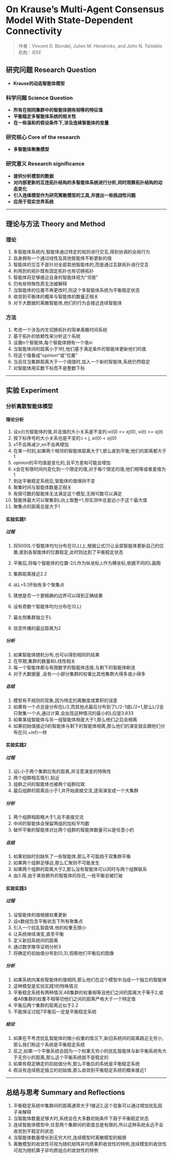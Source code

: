 # On Krause’s Multi-Agent Consensus Model With State-Dependent Connectivity

> 作者：Vincent D. Blondel, Julien M. Hendrickx, and John N. Tsitsiklis
> 机构：*IEEE*

## 研究问题 Research Question

- **Krause的动态智能体模型**

### 科学问题 Science Question

- **所有在相同集群中的智能体拥有相等的特征值**
- **平衡稳定多智能体系统的相关性**
- **在一些温和的假设条件下,涉及连续智能体的变量**

### 研究核心 Core of the research

- **多智能体聚集模型**

### 研究意义 Research significance

- **提供分析模型的数据**
- **对内部更新的互连拓扑结构的多智能体系统进行分析,同时观察拓扑结构的动态变化**
- **引入连续模型作为研究离散模型的工具,并提出一些挑战性问题**
- **应用于现实世界系统**

---

## 理论与方法 Theory and Method

###  理论

1. 多智能体系统内,智能体通过特定的规则进行交互,得到协调的全局行为
2. 自身拥有一个通过线性及其他智能体不断更新的值
3. 智能体的交互不是针对全部其他智能体的,而是通过互联拓扑进行交互
4. 利用到的拓扑既有固定拓扑也有切换拓扑
5. 智能体将足够接近自身的智能体视为"邻居"
6. 仍有些特殊性质无法被解释
7. 当智能体的位置不再更改时,则这个多智能体系统为平衡稳定状态
8. 收敛到平衡体的概率与智能体的数量正相关
9. 对于大数据的离散智能体,他们的行为会接近连续智能体

### 方法

1. 考虑一个涉及内生切换拓扑的简单离散时间系统
2. 基于拓扑的依赖性来分析这个系统
3. 设置n个智能体,每个智能体拥有一个值xi
4. 当智能体间的距离小于1时,他们基于满足条件的智能体更新他们的值
5. 将这个值看成"opinion"或"位置"
6. 当且仅当集群距离大于一个阈值时,加入一个新的智能体,系统仍然稳定
7. 对智能体用实数下标而不是整数下标

---

## 实验 Experiment

### 分析离散智能体模型

#### 理论分析

1. 设x(t)为智能体的值,并且值的大小关系是不变的:xi(0) <= xj(0), xi(t) <= xj(t)
2. 按下标序号的大小关系也是不变的:i < j, xi(0) < xj(0)
3. x1不会再减少,xn不会再增加
4. 在某一时刻,如果两个相邻的智能体距离大于1,那么直到平衡,他们的距离都大于1
5. opinion的平均值是变化的,且平方差和可能会增加
6. x会在有限时间内变化到一个限定的值,对于每个限定的值,他们相等或者差值为1
7. 到达平衡稳定系统后,智能体的值保持不变
8. 聚集时间与智能体数量正相关
9. 有限可数的智能体无法满足这个模型,无限可数可以满足
10. 智能体最大可以聚集到L向上取整+1,但实测中总是远小于这个最大值
11. 聚集点的距离总是大于1

#### 实验实践1

##### 过程

1. 将5000L个智能体均匀分布在(0,L)上,根据公式(1)让全部智能体更新自己的位置,直到各智能体的位置稳定,此时则达到了平衡稳定状态

2. 平衡后,将每个智能体的位置-2/L作为纵坐标,L作为横坐标,依据不同的L画图

4. 集群距离接近2.2

5. 从L=5.1开始有多个聚集点

8. 猜想是否一个更精确的边界可以得到正确结果
9. 设有奇数个智能体均匀分布在(0,L)
11. 最左侧集群独立于L
12. 信息传播的最远距离为2

##### 分析

1. 如果智能体随机分布,也可以得到相同的结果
2. 在早期,集群的数量和L线性相关
3. 每一个智能体都与有限数字的智能体连接,与剩下的智能体断连
4. 对于大数据量 ,会有一小部分集群的权重比其他集群大得多或小得多

##### 总结

1. 模型有不规则的现象,因为特定的离散度或累积的误差
2. 如果有一个点总是分布在L/2,而其他点最后分布到了L/2-1或L/2+1,那么L/2会只聚集一个点,通过计算,会出现这种情况的最小的L应是3.833
3. 如果某组智能体与另一组智能体相差大于1,那么他们之后会相离
4. 如果初始值接近0的智能体与剩下的智能体相离,那么他们的演变就会跟他们分布在(0,+inf)一样

#### 实验实践2

##### 过程

1. 设L小于两个集群应有的距离,并注意演变的特殊性
2. 两个组群相互吸引,贴近
3. 组群之间的智能体也被两个组群拉取
4. 最后组群的距离会小于1,并开始直接交流,逐渐演变成一个大集群

##### 分析

1. 两个组群相距略大于1,且不直接交流
2. 中间的智能体会保留两组的加权平均数
3. 破坏平衡的智能体对比两个组群的智能体数量可以是任意小的

##### 总结

1. 如果初始时刻缺失了一些智能体,那么不可能趋于双集群平衡
2. 如果两个组群足够远,那么汇聚则不可能发生
3. 如果两个组群的距离大于2,那么没有智能体可以同时与两个组群联系
4. 由3.得,由于某些额外的智能体的存在,一些平衡会被打破

#### 实验实践3

##### 过程

1. 设智能体的值根据权重更新
2. 设x数组包含平衡状态下所有聚集点
3. 引入一个扰乱智能体,他的权重无限小
4. 让系统继续演变,直至平衡
5. 定义新旧系统间的距离
6. 通过数学推导证明分析3
7. 将确定的初始值分布到(0,3),观察他们平衡后的图像

##### 分析

1. 如果系统内某些智能体的值相同,那么他们在这个模型中当成一个独立的智能体
2. 这种模型是实验实践1的特殊情况
3. 平衡稳定系统有两种情况:AB集群的权重相等且他们之间的距离大于等于2,或者AB集群的权重不相等切他们之间的距离严格大于一个特定值
4. 平衡后两个集群的距离近似于2.2
5. 不能保证过程7平衡后一定是平衡稳定系统

##### 结论

1. 如果在不考虑扰乱智能体的微小权重的情况下,新旧系统间的距离趋近无穷小,那么我们称这个系统是平衡稳定系统
2. 反之,如果一个平衡系统会因为一个权重无穷小的扰乱智能体与新平衡系统有大于无穷小的距离,那么这个平衡系统就不是稳定的
3. 如果有稳定确定的初始值分布,那么平衡后的系统是平衡稳定系统
4. 假设有连续稳定独立的初始值,那么收敛到平衡稳定系统的概率接近1

---

## 总结与思考 Summary and Reflections

1. 平衡稳定系统中集群间的距离通常大于1接近2,这个现象可以通过增加扰乱因子来解释
2. 当智能体数量足够大时,系统会在大多数初始条件下趋于平衡稳定状态
3. 连续智能体模型中,任意两个集群间的密度总是有限的,所以这种系统永远不会收敛到不稳定的状态
4. 当智能体数量增长到无穷大时,连续模型时离散模型的极限
5. 离散模型的收敛性可视为随机矩阵非均质乘积收敛性的特例,连续模型的收敛性可视为随机算子非均质组合的收敛性的特例
